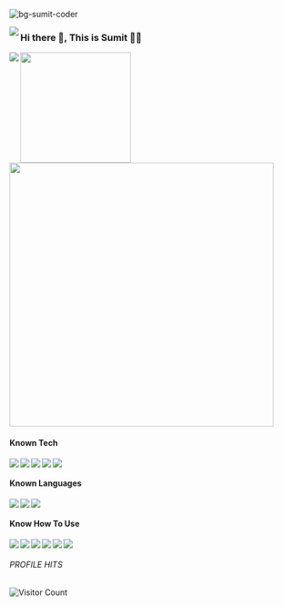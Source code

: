 ![bg-sumit-coder](https://github.com/sumit-coder/sumit-coder/assets/55745378/5ac006d7-a6e3-4c4a-bf0c-7969101b1c6f)

<kbd><img align="left" src="https://github.com/sumit-coder/sumit-coder/assets/55745378/5ac006d7-a6e3-4c4a-bf0c-7969101b1c6f" /> </kbd>

### Hi there 👋, This is Sumit 👨‍💻

 
<img align="left"  src="https://github-readme-stats.vercel.app/api?username=sumit-coder&show_icons=true&theme=radical&count_private=true" /> 

<img height="194" src="https://github-readme-stats.vercel.app/api/top-langs/?username=sumit-coder&layout=compact&theme=radical&langs_count=6" /> 

<img width="464" src="https://github-readme-streak-stats.herokuapp.com?user=sumit-coder&theme=radical&date_format=%5BY%20%5DM%20j&card_width=487" /> 


#### Known Tech
<img align="left" src="https://img.shields.io/badge/Flutter-%2302569B.svg?style=for-the-badge&logo=Flutter&logoColor=white" />
<img align="left" src="https://img.shields.io/badge/node.js-6DA55F?style=for-the-badge&logo=node.js&logoColor=white" />
<img align="left" src="https://img.shields.io/badge/react-%2320232a.svg?style=for-the-badge&logo=react&logoColor=%2361DAFB" />
<img align="left" src="https://img.shields.io/badge/react_native-%2320232a.svg?style=for-the-badge&logo=react&logoColor=%2361DAFB" />
<img  src="https://img.shields.io/badge/unity-%23000000.svg?style=for-the-badge&logo=unity&logoColor=white" />
<!-- <img align="left" src="https://img.shields.io/badge/react_native-%2320232a.svg?style=for-the-badge&logo=react&logoColor=%2361DAFB" />
<img align="left" src="https://img.shields.io/badge/react_native-%2320232a.svg?style=for-the-badge&logo=react&logoColor=%2361DAFB" /> -->

#### Known Languages
<img align="left" src="https://img.shields.io/badge/dart-%230175C2.svg?style=for-the-badge&logo=dart&logoColor=white" />
<img align="left" src="https://img.shields.io/badge/javascript-%23323330.svg?style=for-the-badge&logo=javascript&logoColor=%23F7DF1E" />
<img  src="https://img.shields.io/badge/python-3670A0?style=for-the-badge&logo=python&logoColor=ffdd54" />
<!-- <img  src="https://img.shields.io/badge/dart-%230175C2.svg?style=for-the-badge&logo=dart&logoColor=white" /> -->

#### Know How To Use
<img align="left" src="https://img.shields.io/badge/Firebase-039BE5?style=for-the-badge&logo=Firebase&logoColor=white" />
<img align="left" src="https://img.shields.io/badge/Google_Play-414141?style=for-the-badge&logo=google-play&logoColor=white" />
<img align="left" src="https://img.shields.io/badge/App_Store-0D96F6?style=for-the-badge&logo=app-store&logoColor=white" />
<img align="left" src="https://img.shields.io/badge/MongoDB-%234ea94b.svg?style=for-the-badge&logo=mongodb&logoColor=white" />
<img align="left" src="https://img.shields.io/badge/NPM-%23CB3837.svg?style=for-the-badge&logo=npm&logoColor=white" />
<img src="https://img.shields.io/badge/figma-%23F24E1E.svg?style=for-the-badge&logo=figma&logoColor=white" />
<!-- <img src="https://img.shields.io/badge/Adobe%20XD-470137?style=for-the-badge&logo=Adobe%20XD&logoColor=#FF61F6" /> -->
<!-- <img align="left" src="" /> -->

###### PROFILE HITS
![Visitor Count](https://profile-counter.glitch.me/sumit-coder/count.svg)
                


<!--
**sumit-coder/sumit-coder** is a ✨ _special_ ✨ repository because its `README.md` (this file) appears on your GitHub profile.

Here are some ideas to get you started:

- 🔭 I’m currently working on ...
- 🌱 I’m currently learning ...
- 👯 I’m looking to collaborate on ...
- 🤔 I’m looking for help with ...
- 💬 Ask me about ...
- 📫 How to reach me: ...
- 😄 Pronouns: ...
- ⚡ Fun fact: ...
-->
